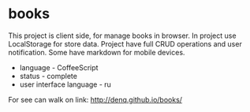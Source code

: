 # books

This project is client side, for manage books in browser.
In project use LocalStorage for store data.
Project have full CRUD operations and user notification.
Some have markdown for mobile devices.
 
* language - CoffeeScript
* status - complete
* user interface language - ru

For see can walk on link: http://denq.github.io/books/